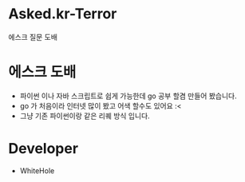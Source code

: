 # Asked.kr-Terror
에스크 질문 도배

# 에스크 도배
- 파이썬 이나 자바 스크립트로 쉽게 가능한데 go 공부 할겸 만들어 봤습니다.
- go 가 처음이라 인터넷 많이 봤고 어색 할수도 있어요 :< 
- 그냥 기존 파이썬이랑 같은 리퀘 방식 입니다.

# Developer

- WhiteHole
